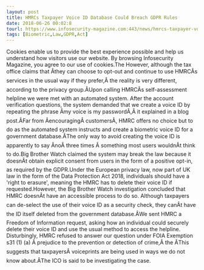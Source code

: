 ```yaml
---
layout: post
title: HMRCs Taxpayer Voice ID Database Could Breach GDPR Rules
date: 2018-06-26 00:02:8
tourl: https://www.infosecurity-magazine.com:443/news/hmrcs-taxpayer-voice-id-database/
tags: [Biometric,Law,GDPR,Act]
---
```

Cookies enable us to provide the best experience possible and help us understand how visitors use our website. By browsing Infosecurity Magazine, you agree to our use of cookies.The However, although the tax office claims that Âthey can choose to opt-out and continue to use HMRCÂs services in the usual way if they prefer,Â the reality is very different, according to the privacy group.ÂUpon calling HMRCÂs self-assessment helpline we were met with an automated system. After the account verification questions, the system demanded that we create a voice ID by repeating the phrase Âmy voice is my passwordÂ,Â it explained in a blog post.ÂFar from ÂencouragingÂ customersÂ, HMRC offers no choice but to do as the automated system instructs and create a biometric voice ID for a government database.ÂThe only way to avoid creating the voice ID is apparently to say ÂnoÂ three times Â something most users wouldnÂt think to do.Big Brother Watch claimed the system may break the law because it doesnÂt obtain explicit consent from users in the form of a positive opt-in, as required by the GDPR.Under the European privacy law, now part of UK law in the form of the Data Protection Act 2018, individuals should have a 'right to erasure', meaning the HMRC has to delete their voice ID if requested.However, the Big Brother Watch investigation concluded that HMRC doesnÂt have an accessible process to do so. Although taxpayers can de-select the use of their voice ID as a security check, they canÂt have the ID itself deleted from the government database.ÂWe sent HMRC a Freedom of Information request, asking how an individual could securely delete their voice ID and use the usual method to access the helpline. Disturbingly, HMRC refused to answer our question under FOIA Exemption s31 (1) (a) Â prejudice to the prevention or detection of crime,Â the ÂThis suggests that taxpayersÂ voiceprints are being used in ways we do not know about.ÂThe ICO is said to be investigating the case.